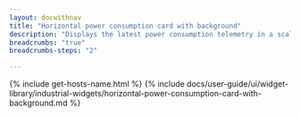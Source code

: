 ```yaml
---
layout: docwithnav
title: "Horizontal power consumption card with background"
description: "Displays the latest power consumption telemetry in a scalable horizontal layout with the background image."
breadcrumbs: "true"
breadcrumbs-steps: "2"

---
```

{% include get-hosts-name.html %}
{% include docs/user-guide/ui/widget-library/industrial-widgets/horizontal-power-consumption-card-with-background.md %}
